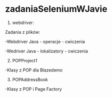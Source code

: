 # zadaniaSeleniumWJavie
1. webdriver:

Zadania z plików:

-Webdriver Java - operacje - cwiczenia


-Wedriver Java - lokalizatory - cwiczenia

2. POPProject1


-Klasy z POP dla Blazedemo

3. POPAddressBook


-Klasy z POP i Page Factory

